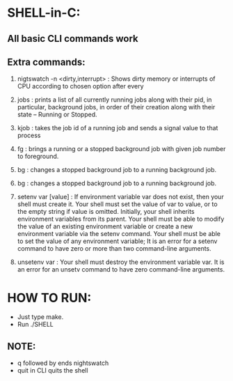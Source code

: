 SHELL-in-C:
===========

All basic CLI commands work
---------------------------

Extra commands:
---------------

1. nigtswatch -n <time-in-secs> <dirty,interrupt> : Shows dirty memory or interrupts of CPU according to chosen option after every <time-in-secs>

2. jobs : prints a list of all currently running jobs along with their pid, in particular, background jobs, in order of their creation along with their state – Running or Stopped.

3. kjob <jobNumber> <signalNumber> : takes the job id of a running job and sends a signal value to that process

4. fg <jobNumber> : brings a running or a stopped background job with given job number to foreground.

5. bg <jobNumber> : changes a stopped background job to a running background job.

6. bg <jobNumber> : changes a stopped background job to a running background job.

7. setenv var [value] : If environment variable var does not exist, then your shell must create it. Your shell must set the value of var to value, or to the empty string if value is omitted. Initially, your shell inherits environment variables from its parent. Your shell must be able to modify the value of an existing environment variable or create a new environment variable via the setenv command. Your shell must be able to set the value of any environment variable; It is an error for a setenv command to have zero or more than two command-line arguments.

8. unsetenv var : Your shell must destroy the environment variable var. It is an error for an unsetv command to have zero command-line arguments.

HOW TO RUN:
===========

+ Just type make.
+ Run ./SHELL


NOTE:
-----

+ q followed by <enter> ends nightswatch
+ quit in CLI quits the shell

